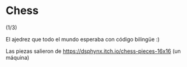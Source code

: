 # Chess
(1/3)

El ajedrez que todo el mundo esperaba con código bilingüe :)

Las piezas salieron de https://dsphynx.itch.io/chess-pieces-16x16 (un máquina)
